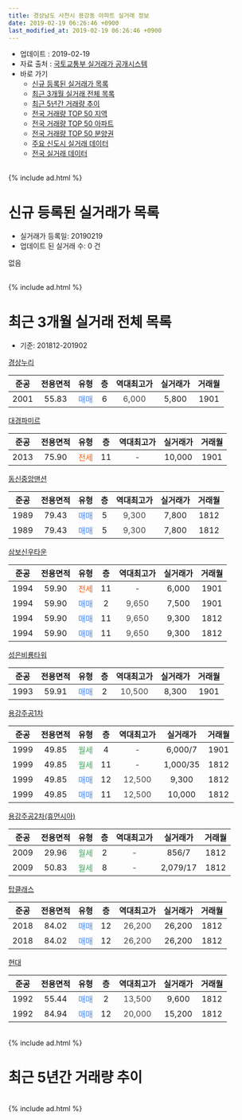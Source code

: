 ```yaml
---
title: 경상남도 사천시 용강동 아파트 실거래 정보
date: 2019-02-19 06:26:46 +0900
last_modified_at: 2019-02-19 06:26:46 +0900
---
```


* 업데이트 : 2019-02-19
* 자료 출처 : [국토교통부 실거래가 공개시스템](http://rt.molit.go.kr)
* 바로 가기
    * [신규 등록된 실거래가 목록](#신규-등록된-실거래가-목록)
    * [최근 3개월 실거래 전체 목록](#최근-3개월-실거래-전체-목록)
    * [최근 5년간 거래량 추이](#최근-5년간-거래량-추이)
    * [전국 거래량 TOP 50 지역](https://ayogom.github.io/apt-trade-info/최근-3개월-전국에서-가장-거래가-많이-발생한-지역)
    * [전국 거래량 TOP 50 아파트](https://ayogom.github.io/apt-trade-info/최근-3개월-전국에서-가장-거래가-많이-발생한-아파트)
    * [전국 거래량 TOP 50 분양권](https://ayogom.github.io/apt-trade-info/최근-3개월-전국에서-가장-거래가-많이-발생한-분양권)
    * [주요 신도시 실거래 데이터](https://ayogom.github.io/apt-trade-info/주요-신도시)
    * [전국 실거래 데이터](https://ayogom.github.io/apt-trade-info/전국)
<br>
{% include ad.html %}
<br>

# 신규 등록된 실거래가 목록
* 실거래가 등록일: 20190219
* 업데이트 된 실거래 수: 0 건

없음

<br>
{% include ad.html %}
<br>

# 최근 3개월 실거래 전체 목록
* 기준: 201812-201902


[경상누리](https://search.naver.com/search.naver?query=%EA%B2%BD%EC%83%81%EB%82%A8%EB%8F%84+%EC%82%AC%EC%B2%9C%EC%8B%9C+%EC%9A%A9%EA%B0%95%EB%8F%99+%EA%B2%BD%EC%83%81%EB%88%84%EB%A6%AC)

|준공|전용면적|유형|층|역대최고가|실거래가|거래월|
|:---:|:---:|:---:|:---:|:---:|:---:|:---:|
|2001|55.83|<span style="color:#4285f3">매매</span>|6|<span style="color:#444444">6,000</span>|5,800|1901|

[대경파미르](https://search.naver.com/search.naver?query=%EA%B2%BD%EC%83%81%EB%82%A8%EB%8F%84+%EC%82%AC%EC%B2%9C%EC%8B%9C+%EC%9A%A9%EA%B0%95%EB%8F%99+%EB%8C%80%EA%B2%BD%ED%8C%8C%EB%AF%B8%EB%A5%B4)

|준공|전용면적|유형|층|역대최고가|실거래가|거래월|
|:---:|:---:|:---:|:---:|:---:|:---:|:---:|
|2013|75.90|<span style="color:#ff5a00">전세</span>|11|<span style="color:#444444">-</span>|10,000|1901|

[동신중앙맨션](https://search.naver.com/search.naver?query=%EA%B2%BD%EC%83%81%EB%82%A8%EB%8F%84+%EC%82%AC%EC%B2%9C%EC%8B%9C+%EC%9A%A9%EA%B0%95%EB%8F%99+%EB%8F%99%EC%8B%A0%EC%A4%91%EC%95%99%EB%A7%A8%EC%85%98)

|준공|전용면적|유형|층|역대최고가|실거래가|거래월|
|:---:|:---:|:---:|:---:|:---:|:---:|:---:|
|1989|79.43|<span style="color:#4285f3">매매</span>|5|<span style="color:#444444">9,300</span>|7,800|1812|
|1989|79.43|<span style="color:#4285f3">매매</span>|5|<span style="color:#444444">9,300</span>|7,800|1812|

[삼보신우타운](https://search.naver.com/search.naver?query=%EA%B2%BD%EC%83%81%EB%82%A8%EB%8F%84+%EC%82%AC%EC%B2%9C%EC%8B%9C+%EC%9A%A9%EA%B0%95%EB%8F%99+%EC%82%BC%EB%B3%B4%EC%8B%A0%EC%9A%B0%ED%83%80%EC%9A%B4)

|준공|전용면적|유형|층|역대최고가|실거래가|거래월|
|:---:|:---:|:---:|:---:|:---:|:---:|:---:|
|1994|59.90|<span style="color:#ff5a00">전세</span>|11|<span style="color:#444444">-</span>|6,000|1901|
|1994|59.90|<span style="color:#4285f3">매매</span>|2|<span style="color:#444444">9,650</span>|7,500|1901|
|1994|59.90|<span style="color:#4285f3">매매</span>|11|<span style="color:#444444">9,650</span>|9,300|1812|
|1994|59.90|<span style="color:#4285f3">매매</span>|11|<span style="color:#444444">9,650</span>|9,300|1812|

[성은비룡타워](https://search.naver.com/search.naver?query=%EA%B2%BD%EC%83%81%EB%82%A8%EB%8F%84+%EC%82%AC%EC%B2%9C%EC%8B%9C+%EC%9A%A9%EA%B0%95%EB%8F%99+%EC%84%B1%EC%9D%80%EB%B9%84%EB%A3%A1%ED%83%80%EC%9B%8C)

|준공|전용면적|유형|층|역대최고가|실거래가|거래월|
|:---:|:---:|:---:|:---:|:---:|:---:|:---:|
|1993|59.91|<span style="color:#4285f3">매매</span>|2|<span style="color:#444444">10,500</span>|8,300|1901|

[용강주공1차](https://search.naver.com/search.naver?query=%EA%B2%BD%EC%83%81%EB%82%A8%EB%8F%84+%EC%82%AC%EC%B2%9C%EC%8B%9C+%EC%9A%A9%EA%B0%95%EB%8F%99+%EC%9A%A9%EA%B0%95%EC%A3%BC%EA%B3%B51%EC%B0%A8)

|준공|전용면적|유형|층|역대최고가|실거래가|거래월|
|:---:|:---:|:---:|:---:|:---:|:---:|:---:|
|1999|49.85|<span style="color:#34a853">월세</span>|4|<span style="color:#444444">-</span>|6,000/7|1901|
|1999|49.85|<span style="color:#34a853">월세</span>|11|<span style="color:#444444">-</span>|1,000/35|1812|
|1999|49.85|<span style="color:#4285f3">매매</span>|12|<span style="color:#444444">12,500</span>|9,300|1812|
|1999|49.85|<span style="color:#4285f3">매매</span>|11|<span style="color:#444444">12,500</span>|10,000|1812|

[용강주공2차(휴먼시아)](https://search.naver.com/search.naver?query=%EA%B2%BD%EC%83%81%EB%82%A8%EB%8F%84+%EC%82%AC%EC%B2%9C%EC%8B%9C+%EC%9A%A9%EA%B0%95%EB%8F%99+%EC%9A%A9%EA%B0%95%EC%A3%BC%EA%B3%B52%EC%B0%A8%28%ED%9C%B4%EB%A8%BC%EC%8B%9C%EC%95%84%29)

|준공|전용면적|유형|층|역대최고가|실거래가|거래월|
|:---:|:---:|:---:|:---:|:---:|:---:|:---:|
|2009|29.96|<span style="color:#34a853">월세</span>|2|<span style="color:#444444">-</span>|856/7|1812|
|2009|50.83|<span style="color:#34a853">월세</span>|8|<span style="color:#444444">-</span>|2,079/17|1812|

[탑클래스](https://search.naver.com/search.naver?query=%EA%B2%BD%EC%83%81%EB%82%A8%EB%8F%84+%EC%82%AC%EC%B2%9C%EC%8B%9C+%EC%9A%A9%EA%B0%95%EB%8F%99+%ED%83%91%ED%81%B4%EB%9E%98%EC%8A%A4)

|준공|전용면적|유형|층|역대최고가|실거래가|거래월|
|:---:|:---:|:---:|:---:|:---:|:---:|:---:|
|2018|84.02|<span style="color:#4285f3">매매</span>|12|<span style="color:#444444">26,200</span>|26,200|1812|
|2018|84.02|<span style="color:#4285f3">매매</span>|12|<span style="color:#444444">26,200</span>|26,200|1812|

[현대](https://search.naver.com/search.naver?query=%EA%B2%BD%EC%83%81%EB%82%A8%EB%8F%84+%EC%82%AC%EC%B2%9C%EC%8B%9C+%EC%9A%A9%EA%B0%95%EB%8F%99+%ED%98%84%EB%8C%80)

|준공|전용면적|유형|층|역대최고가|실거래가|거래월|
|:---:|:---:|:---:|:---:|:---:|:---:|:---:|
|1992|55.44|<span style="color:#4285f3">매매</span>|2|<span style="color:#444444">13,500</span>|9,600|1812|
|1992|84.94|<span style="color:#4285f3">매매</span>|12|<span style="color:#444444">20,000</span>|15,200|1812|


<br>
{% include ad.html %}
<br>

# 최근 5년간 거래량 추이


<div style="width:100%;">
    <canvas id="deal_progress" height="200"></canvas>
</div>

<script>
new Chart(document.getElementById("deal_progress"), {
    type: 'line',
    data: {
        labels: ['201402','201403','201404','201405','201406','201407','201408','201409','201410','201411','201412','201501','201502','201503','201504','201505','201506','201507','201508','201509','201510','201511','201512','201601','201602','201603','201604','201605','201606','201607','201608','201609','201610','201611','201612','201701','201702','201703','201704','201705','201706','201707','201708','201709','201710','201711','201712','201801','201802','201803','201804','201805','201806','201807','201808','201809','201810','201811','201812','201901','201902'],
        datasets: [{
            label: '매매',
            pointRadius: 1,
            data: [14, 15, 10, 15, 17, 18, 20, 20, 21, 11, 16, 17, 11, 17, 21, 14, 8, 7, 4, 14, 21, 11, 12, 14, 13, 10, 9, 13, 6, 6, 10, 8, 8, 15, 22, 8, 15, 16, 10, 13, 8, 6, 5, 16, 5, 12, 6, 9, 3, 9, 3, 5, 7, 11, 9, 7, 13, 4, 10, 3, 0],
            borderColor: "rgba(255, 201, 14, 1)",
            backgroundColor: "rgba(255, 201, 14, 0.5)",
            fill: false,
            lineTension: 0
        },{
            label: '전월세',
            pointRadius: 1,
            data: [3, 4, 7, 4, 2, 3, 2, 2, 8, 2, 5, 2, 5, 4, 3, 4, 4, 3, 14, 3, 6, 5, 1, 4, 4, 4, 2, 1, 4, 2, 5, 0, 4, 1, 5, 4, 8, 9, 0, 5, 1, 3, 8, 4, 4, 4, 5, 2, 6, 7, 8, 2, 5, 3, 3, 1, 4, 1, 3, 3, 0],
            borderColor: "rgba(0, 141, 185, 1)",
            backgroundColor: "rgba(0, 141, 185, 0.5)",
            fill: false,
            lineTension: 0
        }
        ]
    },
    options: {
        responsive: true,
        title: {
            display: false
        },
        tooltips: {
            mode: 'index',
            intersect: false
        },
        hover: {
            mode: 'nearest',
            intersect: true
        },
        scales: {
            xAxes: [{
                display: true,
                scaleLabel: {
                    display: true,
                    labelString: '년/월'
                }
            }],
            yAxes: [{
                display: true,
                ticks: {
                    suggestedMin: 0,
                },
                scaleLabel: {
                    display: true,
                    labelString: '실거래 수'
                }
            }]
        }
    }
});

</script>


<br>
{% include ad.html %}
<br>

